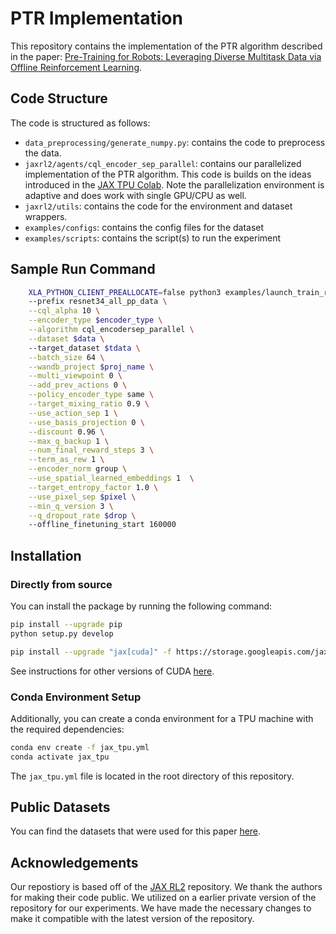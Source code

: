 # PTR Implementation
This repository contains the implementation of the PTR algorithm described in the paper: [Pre-Training for Robots: Leveraging Diverse Multitask Data via Offline Reinforcement Learning](https://arxiv.org/abs/2210.05178).


## Code Structure
The code is structured as follows:
- `data_preprocessing/generate_numpy.py`: contains the code to preprocess the data.
- `jaxrl2/agents/cql_encoder_sep_parallel`: contains our parallelized implementation of the PTR algorithm. This code is builds on the ideas introduced in the [JAX TPU Colab](https://colab.research.google.com/github/google/jax/blob/master/docs/notebooks/quickstart.ipynb#scrollTo=5rmpybwysXNw). Note the parallelization environment is adaptive and does work with single GPU/CPU as well.
- `jaxrl2/utils`: contains the code for the environment and dataset wrappers.
- `examples/configs`: contains the config files for the dataset
- `examples/scripts`: contains the script(s) to run the experiment

## Sample Run Command
```bash
    XLA_PYTHON_CLIENT_PREALLOCATE=false python3 examples/launch_train_real_cql.py 
    --prefix resnet34_all_pp_data \
    --cql_alpha 10 \
    --encoder_type $encoder_type \
    --algorithm cql_encodersep_parallel \
    --dataset $data \ 
    --target_dataset $tdata \
    --batch_size 64 \
    --wandb_project $proj_name \
    --multi_viewpoint 0 \
    --add_prev_actions 0 \
    --policy_encoder_type same \
    --target_mixing_ratio 0.9 \
    --use_action_sep 1 \
    --use_basis_projection 0 \
    --discount 0.96 \
    --max_q_backup 1 \
    --num_final_reward_steps 3 \
    --term_as_rew 1 \
    --encoder_norm group \
    --use_spatial_learned_embeddings 1  \
    --target_entropy_factor 1.0 \
    --use_pixel_sep $pixel \
    --min_q_version 3 \
    --q_dropout_rate $drop \ 
    --offline_finetuning_start 160000
```


## Installation
### Directly from source
You can install the package by running the following command:
```bash
pip install --upgrade pip
python setup.py develop

pip install --upgrade "jax[cuda]" -f https://storage.googleapis.com/jax-releases/jax_cuda_releases.html
```

See instructions for other versions of CUDA [here](https://github.com/google/jax#pip-installation-gpu-cuda).

### Conda Environment Setup

Additionally, you can create a conda environment for a TPU machine with the required dependencies:


```bash
conda env create -f jax_tpu.yml
conda activate jax_tpu
```

The `jax_tpu.yml` file is located in the root directory of this repository.

## Public Datasets
You can find the datasets that were used for this paper [here](https://sites.google.com/view/ptr-robotlearning).

## Acknowledgements
Our repostiory is based off of the [JAX RL2](https://github.com/ikostrikov/jaxrl2) repository. We thank the authors for making their code public. We utilized on a earlier private version of the repository for our experiments. We have made the necessary changes to make it compatible with the latest version of the repository.